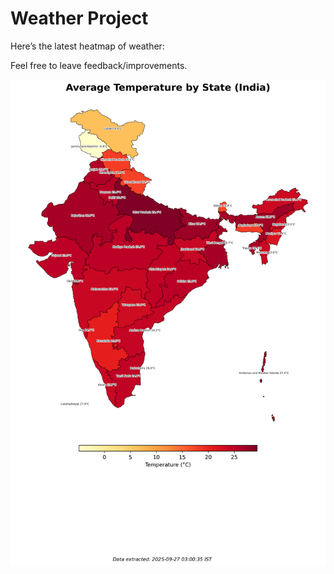 # Weather Project

Here’s the latest heatmap of weather:

Feel free to leave feedback/improvements.

![India Heatmap](docs/assets/india_heatmap.png?v=D705FD)
